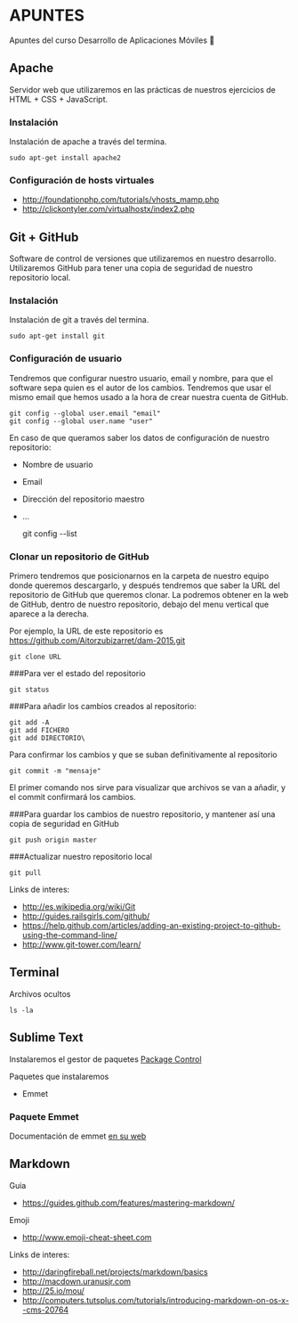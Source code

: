 # APUNTES
Apuntes del curso Desarrollo de Aplicaciones Móviles :iphone:

## Apache
Servidor web que utilizaremos en las prácticas de nuestros ejercicios de HTML + CSS + JavaScript.

### Instalación
Instalación de apache a través del termina.

    sudo apt-get install apache2

### Configuración de hosts virtuales
* http://foundationphp.com/tutorials/vhosts_mamp.php
* http://clickontyler.com/virtualhostx/index2.php

## Git + GitHub
Software de control de versiones que utilizaremos en nuestro desarrollo. Utilizaremos GitHub para tener una copia de seguridad de nuestro repositorio local.

### Instalación
Instalación de git a través del termina.

    sudo apt-get install git

### Configuración de usuario
Tendremos que configurar nuestro usuario, email y nombre, para que el software sepa quien es el autor de los cambios. Tendremos que usar el mismo email que hemos usado a la hora de crear nuestra cuenta de GitHub.

    git config --global user.email "email"
    git config --global user.name "user"

En caso de que queramos saber los datos de configuración de nuestro repositorio: 
* Nombre de usuario
* Email
* Dirección del repositorio maestro
* ...

    git config --list

### Clonar un repositorio de GitHub
Primero tendremos que posicionarnos en la carpeta de nuestro equipo donde queremos descargarlo, y después tendremos que saber la URL del repositorio de GitHub que queremos clonar. La podremos obtener en la web de GitHub, dentro de nuestro repositorio, debajo del menu vertical que aparece a la derecha.

Por ejemplo, la URL de este repositorio es https://github.com/Aitorzubizarret/dam-2015.git

    git clone URL

###Para ver el estado del repositorio

    git status

###Para añadir los cambios creados al repositorio:

    git add -A
    git add FICHERO
    git add DIRECTORIO\
    

Para confirmar los cambios y que se suban definitivamente al repositorio

    git commit -m "mensaje"


El primer comando nos sirve para visualizar que archivos se van a añadir, y el commit confirmará los cambios.

###Para guardar los cambios de nuestro repositorio, y mantener así una copia de seguridad en GitHub

    git push origin master

###Actualizar nuestro repositorio local

    git pull

Links de interes:
* http://es.wikipedia.org/wiki/Git
* http://guides.railsgirls.com/github/
* https://help.github.com/articles/adding-an-existing-project-to-github-using-the-command-line/
* http://www.git-tower.com/learn/

## Terminal
Archivos ocultos

    ls -la

## Sublime Text
Instalaremos el gestor de paquetes [Package Control](https://packagecontrol.io)

Paquetes que instalaremos
* Emmet

### Paquete Emmet
Documentación de emmet [en su web](http://docs.emmet.io/)

## Markdown
Guia
* https://guides.github.com/features/mastering-markdown/

Emoji
* http://www.emoji-cheat-sheet.com

Links de interes:
* http://daringfireball.net/projects/markdown/basics
* http://macdown.uranusjr.com
* http://25.io/mou/
* http://computers.tutsplus.com/tutorials/introducing-markdown-on-os-x--cms-20764